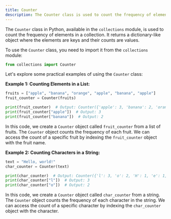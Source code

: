 ```yaml
---
title: Counter
description: The Counter class is used to count the frequency of elements in a collection.
---
```


The `Counter` class in Python, available in the `collections` module, is used to count the frequency of elements in a collection. It returns a dictionary-like object where the elements are keys and their counts are values.

To use the `Counter` class, you need to import it from the `collections` module:

```python
from collections import Counter
```

Let's explore some practical examples of using the `Counter` class:

**Example 1: Counting Elements in a List:**

```python
fruits = ["apple", "banana", "orange", "apple", "banana", "apple"]
fruit_counter = Counter(fruits)

print(fruit_counter)  # Output: Counter({'apple': 3, 'banana': 2, 'orange': 1})
print(fruit_counter["apple"])  # Output: 3
print(fruit_counter["banana"])  # Output: 2
```

In this code, we create a `Counter` object called `fruit_counter` from a list of fruits. The `Counter` object counts the frequency of each fruit. We can access the count of a specific fruit by indexing the `fruit_counter` object with the fruit name.

**Example 2: Counting Characters in a String:**

```python
text = "Hello, world!"
char_counter = Counter(text)

print(char_counter)  # Output: Counter({'l': 3, 'o': 2, 'H': 1, 'e': 1, ',': 1, ' ': 1, 'w': 1, 'r': 1, 'd': 1, '!': 1})
print(char_counter["l"])  # Output: 3
print(char_counter["o"])  # Output: 2
```

In this code, we create a `Counter` object called `char_counter` from a string. The `Counter` object counts the frequency of each character in the string. We can access the count of a specific character by indexing the `char_counter` object with the character.
